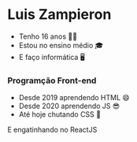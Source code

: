 <div>
    <h1>Luis Zampieron</h1>
    <ul>
        <li>Tenho 16 anos 🙋‍♂️</li>
        <li>Estou no ensino médio 🎓</li>
        <li>E faço informática 🖥️</li>
    </ul>
</div>

<div>
  <h3>Programção Front-end</h3>
  <ul>
    <li>Desde 2019 aprendendo HTML 😄</li>
    <li>Desde 2020 aprendendo JS 😎</li>
    <li>Até hoje chutando CSS 🤪</li>
  </ul>
  <span>E engatinhando no ReactJS</span>
</div>

